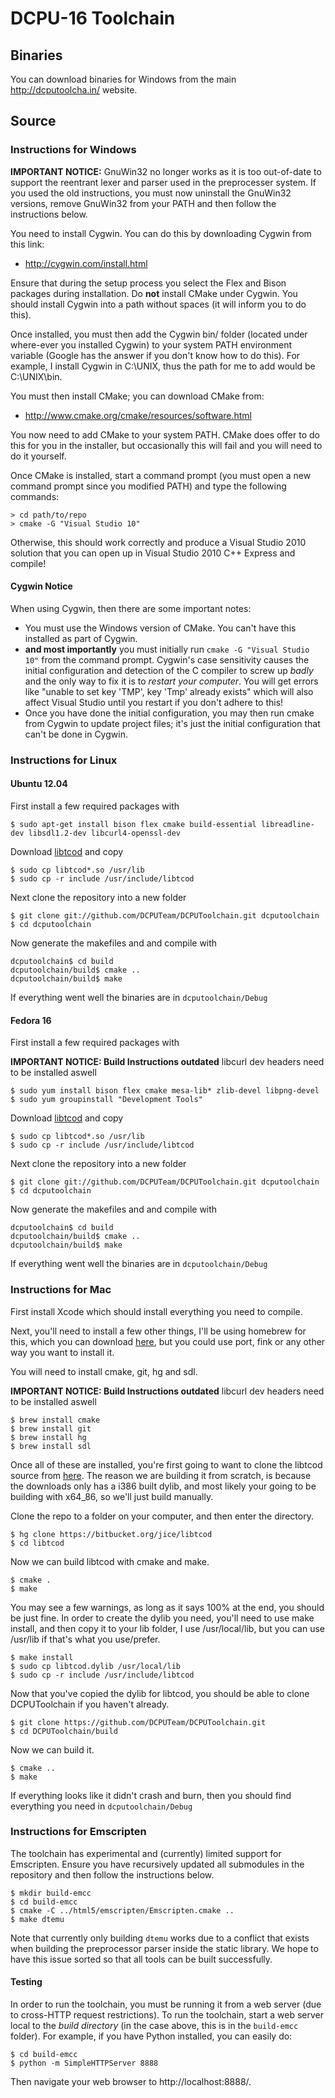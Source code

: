 # DCPU-16 Toolchain

## Binaries
You can download binaries for Windows from the main http://dcputoolcha.in/ website.

## Source

### Instructions for Windows

**IMPORTANT NOTICE:** GnuWin32 no longer works as it is too out-of-date to support the reentrant lexer and parser used in the preprocesser system.  If you used the old instructions, you must now uninstall the GnuWin32 versions, remove GnuWin32 from your PATH and then follow the instructions below.

You need to install Cygwin.  You can do this by downloading Cygwin from this link:

* http://cygwin.com/install.html

Ensure that during the setup process you select the Flex and Bison packages during installation.  Do **not** install CMake under Cygwin.  You should install Cygwin into a path without spaces (it will inform you to do this).

Once installed, you must then add the Cygwin bin/ folder (located under where-ever you installed Cygwin) to your system PATH environment variable (Google has the answer if you don't know how to do this).  For example, I install Cygwin in C:\UNIX, thus the path for me to add would be C:\UNIX\bin.

You must then install CMake; you can download CMake from:

* http://www.cmake.org/cmake/resources/software.html

You now need to add CMake to your system PATH.  CMake does offer to do this for you in the installer, but occasionally this will fail and you will need to do it yourself.

Once CMake is installed, start a command prompt (you must open a new command prompt since you modified PATH) and type the following commands:

```
> cd path/to/repo
> cmake -G "Visual Studio 10"
```

Otherwise, this should work correctly and produce a Visual Studio 2010 solution that you can open up in Visual Studio 2010 C++ Express and compile!

#### Cygwin Notice

When using Cygwin, then there are some important notes:

* You must use the Windows version of CMake.  You can't have this installed as part of Cygwin.
* **and most importantly** you must initially run `cmake -G "Visual Studio 10"` from the command prompt.  Cygwin's case sensitivity causes the initial configuration and detection of the C compiler to screw up _badly_ and the only way to fix it is to _restart your computer_. You will get errors like "unable to set key 'TMP', key 'Tmp' already exists" which will also affect Visual Studio until you restart if you don't adhere to this!
* Once you have done the initial configuration, you may then run cmake from Cygwin to update project files; it's just the initial configuration that can't be done in Cygwin.

### Instructions for Linux

#### Ubuntu 12.04

First install a few required packages with

```
$ sudo apt-get install bison flex cmake build-essential libreadline-dev libsdl1.2-dev libcurl4-openssl-dev
```

Download [libtcod](http://doryen.eptalys.net/libtcod/download/) and copy

```
$ sudo cp libtcod*.so /usr/lib
$ sudo cp -r include /usr/include/libtcod
```

Next clone the repository into a new folder

```
$ git clone git://github.com/DCPUTeam/DCPUToolchain.git dcputoolchain
$ cd dcputoolchain
```

Now generate the makefiles and and compile with

```
dcputoolchain$ cd build
dcputoolchain/build$ cmake ..
dcputoolchain/build$ make
```

If everything went well the binaries are in ```dcputoolchain/Debug```

#### Fedora 16
First install a few required packages with

**IMPORTANT NOTICE: Build Instructions outdated** libcurl dev headers need to be
installed aswell
```
$ sudo yum install bison flex cmake mesa-lib* zlib-devel libpng-devel
$ sudo yum groupinstall "Development Tools"
```

Download [libtcod](http://doryen.eptalys.net/libtcod/download/) and copy

```
$ sudo cp libtcod*.so /usr/lib
$ sudo cp -r include /usr/include/libtcod
```

Next clone the repository into a new folder

```
$ git clone git://github.com/DCPUTeam/DCPUToolchain.git dcputoolchain
$ cd dcputoolchain
```

Now generate the makefiles and and compile with

```
dcputoolchain$ cd build
dcputoolchain/build$ cmake ..
dcputoolchain/build$ make
```

If everything went well the binaries are in ```dcputoolchain/Debug```

### Instructions for Mac

First install Xcode which should install everything you need to compile.

Next, you'll need to install a few other things, I'll be using homebrew for this, which you can download [here](https://github.com/mxcl/homebrew/wiki/installation), but you could use port, fink or any other way you want to install it.

You will need to install cmake, git, hg and sdl.

**IMPORTANT NOTICE: Build Instructions outdated** libcurl dev headers need to be
installed aswell
```
$ brew install cmake
$ brew install git
$ brew install hg
$ brew install sdl
```

Once all of these are installed, you're first going to want to clone the libtcod source from [here](https://bitbucket.org/jice/libtcod).  The reason we are building it from scratch, is because the downloads only has a i386 built dylib, and most likely your going to be building with x64_86, so we'll just build manually.

Clone the repo to a folder on your computer, and then enter the directory.

```
$ hg clone https://bitbucket.org/jice/libtcod
$ cd libtcod
```

Now we can build libtcod with cmake and make.

```
$ cmake .
$ make
```

You may see a few warnings, as long as it says 100% at the end, you should be just fine.  In order to create the dylib you need, you'll need to use make install, and then copy it to your lib folder, I use /usr/local/lib, but you can use /usr/lib if that's what you use/prefer.

```
$ make install
$ sudo cp libtcod.dylib /usr/local/lib
$ sudo cp -r include /usr/include/libtcod
```

Now that you've copied the dylib for libtcod, you should be able to clone DCPUToolchain if you haven't already.

```
$ git clone https://github.com/DCPUTeam/DCPUToolchain.git
$ cd DCPUToolchain/build
```

Now we can build it.

```
$ cmake ..
$ make
```

If everything looks like it didn't crash and burn, then you should find everything you need in ```dcputoolchain/Debug```

### Instructions for Emscripten

The toolchain has experimental and (currently) limited support for Emscripten.  Ensure you have recursively updated all submodules
in the repository and then follow the instructions below.

```
$ mkdir build-emcc
$ cd build-emcc
$ cmake -C ../html5/emscripten/Emscripten.cmake .. 
$ make dtemu
```

Note that currently only building `dtemu` works due to a conflict that exists when building the preprocessor parser inside the
static library.  We hope to have this issue sorted so that all tools can be built successfully.

#### Testing

In order to run the toolchain, you must be running it from a web server (due to cross-HTTP request restrictions).  To run the
toolchain, start a web server local to the _build directory_ (in the case above, this is in the `build-emcc` folder).  For example,
if you have Python installed, you can easily do:

```
$ cd build-emcc
$ python -m SimpleHTTPServer 8888
```

Then navigate your web browser to http://localhost:8888/.

